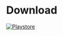 # Download

[![Playstore](https://i.imgur.com/egBW0oo.png)](https://play.google.com/store/apps/details?id=com.wearos.coinwatch)
